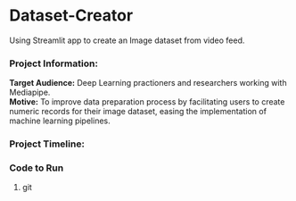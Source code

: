 # Dataset-Creator
Using Streamlit app to create an Image dataset from video feed.

### Project Information:
<b>Target Audience:</b> Deep Learning practioners and researchers working with Mediapipe.<br>
<b>Motive:</b> To improve data preparation process by facilitating users to create numeric records for their image dataset, easing the implementation of machine learning pipelines.

### Project Timeline:


### Code to Run
1. git
